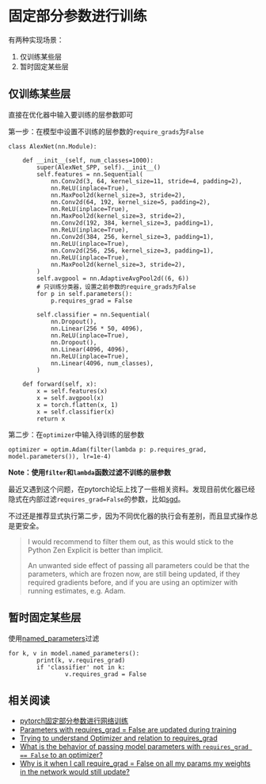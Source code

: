 
# 固定部分参数进行训练

有两种实现场景：

1. 仅训练某些层
2. 暂时固定某些层

## 仅训练某些层

直接在优化器中输入要训练的层参数即可

第一步：在模型中设置不训练的层参数的`require_grads`为`False`

```
class AlexNet(nn.Module):

    def __init__(self, num_classes=1000):
        super(AlexNet_SPP, self).__init__()
        self.features = nn.Sequential(
            nn.Conv2d(3, 64, kernel_size=11, stride=4, padding=2),
            nn.ReLU(inplace=True),
            nn.MaxPool2d(kernel_size=3, stride=2),
            nn.Conv2d(64, 192, kernel_size=5, padding=2),
            nn.ReLU(inplace=True),
            nn.MaxPool2d(kernel_size=3, stride=2),
            nn.Conv2d(192, 384, kernel_size=3, padding=1),
            nn.ReLU(inplace=True),
            nn.Conv2d(384, 256, kernel_size=3, padding=1),
            nn.ReLU(inplace=True),
            nn.Conv2d(256, 256, kernel_size=3, padding=1),
            nn.ReLU(inplace=True),
            nn.MaxPool2d(kernel_size=3, stride=2),
        )
        self.avgpool = nn.AdaptiveAvgPool2d((6, 6))
        # 只训练分类器，设置之前参数的require_grads为False
        for p in self.parameters():
            p.requires_grad = False

        self.classifier = nn.Sequential(
            nn.Dropout(),
            nn.Linear(256 * 50, 4096),
            nn.ReLU(inplace=True),
            nn.Dropout(),
            nn.Linear(4096, 4096),
            nn.ReLU(inplace=True),
            nn.Linear(4096, num_classes),
        )

    def forward(self, x):
        x = self.features(x)
        x = self.avgpool(x)
        x = torch.flatten(x, 1)
        x = self.classifier(x)
        return x
```

第二步：在`optimizer`中输入待训练的层参数

```
optimizer = optim.Adam(filter(lambda p: p.requires_grad, model.parameters()), lr=1e-4)
```

**Note：使用`filter`和`lambda`函数过滤不训练的层参数**

最近又遇到这个问题，在pytorch论坛上找了一些相关资料。发现目前优化器已经隐式在内部过滤`requires_grad=False`的参数，比如[sgd](https://github.com/pytorch/pytorch/blob/9d925c1d6f81ad85bdc1b1aaa68efe6972c6f0ac/torch/optim/sgd.py#L90)。

不过还是推荐显式执行第二步，因为不同优化器的执行会有差别，而且显式操作总是更安全。

>I would recommend to filter them out, as this would stick to the Python Zen Explicit is better than implicit.
>
>An unwanted side effect of passing all parameters could be that the parameters, which are frozen now, are still being updated, if they required gradients before, and if you are using an optimizer with running estimates, e.g. Adam.

## 暂时固定某些层

使用[named_parameters](https://pytorch.org/docs/master/nn.html#torch.nn.Module.named_parameters)过滤

```
for k, v in model.named_parameters():
        print(k, v.requires_grad)
        if 'classifier' not in k:
                v.requires_grad = False
```

## 相关阅读

* [pytorch固定部分参数进行网络训练](https://www.jianshu.com/p/fcafcfb3d887)
* [Parameters with requires_grad = False are updated during training](https://discuss.pytorch.org/t/parameters-with-requires-grad-false-are-updated-during-training/90096)
* [Trying to understand Optimizer and relation to requires_grad ](https://discuss.pytorch.org/t/trying-to-understand-optimizer-and-relation-to-requires-grad/7994)
* [What is the behavior of passing model parameters with `requires_grad == False` to an optimizer?](https://discuss.pytorch.org/t/what-is-the-behavior-of-passing-model-parameters-with-requires-grad-false-to-an-optimizer/57817)
* [Why is it when I call require_grad = False on all my params my weights in the network would still update?](https://discuss.pytorch.org/t/why-is-it-when-i-call-require-grad-false-on-all-my-params-my-weights-in-the-network-would-still-update/22126)